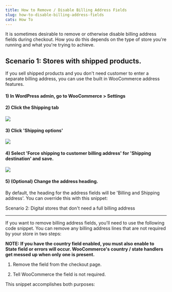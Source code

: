 ```yaml
---
title: How to Remove / Disable Billing Address Fields
slug: how-to-disable-billing-address-fields
cats: How To
---
```


 It is sometimes desirable to remove or otherwise disable billing address fields during checkout. How you do this depends on the type of store you're running and what you're trying to achieve.

Scenario 1: Stores with shipped products.
-----------------------------------------

 If you sell shipped products and you don't need customer to enter a separate billing address, you can use the built in WooCommerce address features.

#### 1) In WordPress admin, go to WooCommerce &gt; Settings

#### 2) Click the Shipping tab

 ![](https://s3.amazonaws.com/helpscout.net/docs/assets/5bdde2822c7d3a01757ac42e/images/5e19f4d12c7d3a7e9ae61194/file-O3skaW8Q5D.png)

#### 3) Click 'Shipping options'

 ![](https://s3.amazonaws.com/helpscout.net/docs/assets/5bdde2822c7d3a01757ac42e/images/5e19f4e32c7d3a7e9ae61195/file-GjbLjZfHUS.png)

#### 4) Select 'Force shipping to customer billing address' for 'Shipping destination' and save.

 ![](https://s3.amazonaws.com/helpscout.net/docs/assets/5bdde2822c7d3a01757ac42e/images/5e19f50f04286364bc93c24d/file-2c85P2TE4s.png)

#### 5) (Optional) Change the address heading. 

 By default, the heading for the address fields will be 'Billing and Shipping address'. You can override this with this snippet:

<script src="https://gist.github.com/clifgriffin/3f973630c5b91b30ba56fe7c8f338b94.js" type="text/javascript"></script>Scenario 2: Digital stores that don't need a full billing address
-----------------------------------------------------------------

 If you want to remove billing address fields, you'll need to use the following code snippet. You can remove any billing address lines that are not required by your store in two steps:

**NOTE: If you have the country field enabled, you must also enable to State field or errors will occur. WooCommerce's country / state handlers get messed up when only one is present.**

 1) Remove the field from the checkout page.

 2) Tell WooCommerce the field is not required.

 This snippet accomplishes both purposes:

<script src="https://gist.github.com/clifgriffin/818a5ac1e8809e0ad8a4cf079e2590d4.js" type="text/javascript"></script>